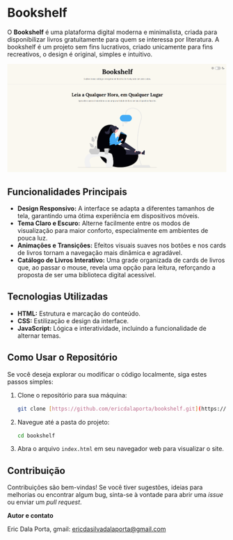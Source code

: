# Bookshelf

O **Bookshelf** é uma plataforma digital moderna e minimalista, criada para disponibilizar livros gratuitamente para quem se interessa por literatura. A bookshelf é um projeto sem fins lucrativos, criado unicamente para fins recreativos, o design é original, simples e intuitivo.

![Prévia do Site Bookshelf](assets/read.png)

## Funcionalidades Principais

* **Design Responsivo:** A interface se adapta a diferentes tamanhos de tela, garantindo uma ótima experiência em dispositivos móveis.
* **Tema Claro e Escuro:** Alterne facilmente entre os modos de visualização para maior conforto, especialmente em ambientes de pouca luz.
* **Animações e Transições:** Efeitos visuais suaves nos botões e nos cards de livros tornam a navegação mais dinâmica e agradável.
* **Catálogo de Livros Interativo:** Uma grade organizada de cards de livros que, ao passar o mouse, revela uma opção para leitura, reforçando a proposta de ser uma biblioteca digital acessível.

## Tecnologias Utilizadas

* **HTML:** Estrutura e marcação do conteúdo.
* **CSS:** Estilização e design da interface.
* **JavaScript:** Lógica e interatividade, incluindo a funcionalidade de alternar temas.

## Como Usar o Repositório

Se você deseja explorar ou modificar o código localmente, siga estes passos simples:

1.  Clone o repositório para sua máquina:
    ```bash
    git clone [https://github.com/ericdalaporta/bookshelf.git](https://github.com/ericdalaporta/bookshelf.git)
    ```
2.  Navegue até a pasta do projeto:
    ```bash
    cd bookshelf
    ```
3.  Abra o arquivo `index.html` em seu navegador web para visualizar o site.

## Contribuição

Contribuições são bem-vindas! Se você tiver sugestões, ideias para melhorias ou encontrar algum bug, sinta-se à vontade para abrir uma _issue_ ou enviar um _pull request_.

**Autor e contato**

Eric Dala Porta, gmail: ericdasilvadalaporta@gmail.com

